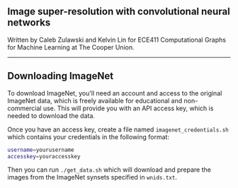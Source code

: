 ## Image super-resolution with convolutional neural networks

Written by Caleb Zulawski and Kelvin Lin for ECE411 Computational Graphs for Machine Learning at The Cooper Union.

---


## Downloading ImageNet
To download ImageNet, you'll need an account and access to the original ImageNet data, which is freely available for educational and non-commercial use.  This will provide you with an API access key, which is needed to download the data.

Once you have an access key, create a file named `imagenet_credentials.sh` which contains your credentials in the following format:

```bash
username=yourusername
accesskey=youraccesskey
```

Then you can run `./get_data.sh` which will download and prepare the images from the ImageNet synsets specified in `wnids.txt`.
